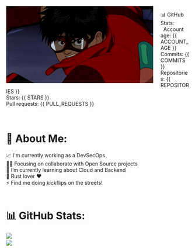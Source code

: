 <img align="left" src="/kaneda.gif" style="margin-right: 20px; width: 80%;">

📊 GitHub Stats:<br>
&#160; Account age: {{ ACCOUNT_AGE }}<br>
Commits: {{ COMMITS }}<br>
Repositories: {{ REPOSITORIES }}<br>
Stars: {{ STARS }}<br>
Pull requests: {{ PULL_REQUESTS }}<br>

<br>

# 💫 About Me:
📈 I'm currently working as a DevSecOps<br>💪🏽 Focusing on collaborate with Open Source projects<br>🌱 I’m currently learning about Cloud and Backend<br>🦀 Rust lover ❤️<br>⚡ Find me doing kickflips on the streets!<br><br>

# 📊 GitHub Stats:
![](https://github-readme-streak-stats.herokuapp.com/?user=NeddM&theme=dark&hide_border=false)<br/>
![](https://github-readme-stats.vercel.app/api/top-langs/?username=NeddM&theme=dark&hide_border=false&include_all_commits=false&count_private=false&layout=compact)
